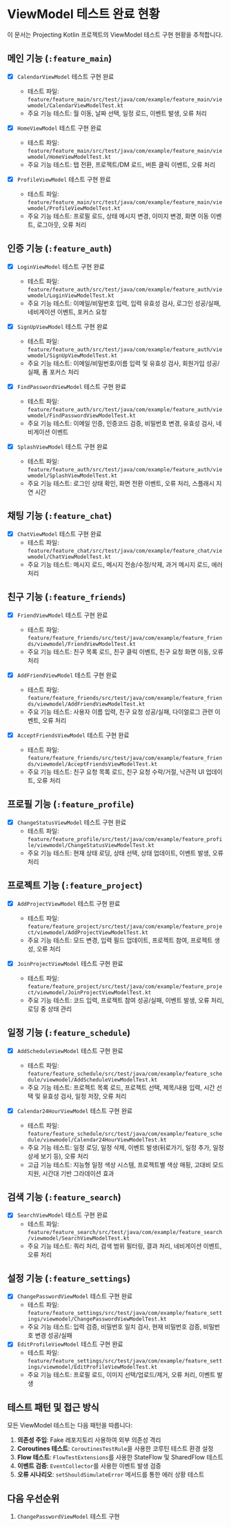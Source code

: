 # ViewModel 테스트 완료 현황

이 문서는 Projecting Kotlin 프로젝트의 ViewModel 테스트 구현 현황을 추적합니다.

## 메인 기능 (`:feature_main`)

- [x] `CalendarViewModel` 테스트 구현 완료
  - 테스트 파일: `feature/feature_main/src/test/java/com/example/feature_main/viewmodel/CalendarViewModelTest.kt`
  - 주요 기능 테스트: 월 이동, 날짜 선택, 일정 로드, 이벤트 발생, 오류 처리

- [x] `HomeViewModel` 테스트 구현 완료
  - 테스트 파일: `feature/feature_main/src/test/java/com/example/feature_main/viewmodel/HomeViewModelTest.kt`
  - 주요 기능 테스트: 탭 전환, 프로젝트/DM 로드, 버튼 클릭 이벤트, 오류 처리

- [x] `ProfileViewModel` 테스트 구현 완료
  - 테스트 파일: `feature/feature_main/src/test/java/com/example/feature_main/viewmodel/ProfileViewModelTest.kt`
  - 주요 기능 테스트: 프로필 로드, 상태 메시지 변경, 이미지 변경, 화면 이동 이벤트, 로그아웃, 오류 처리

## 인증 기능 (`:feature_auth`)

- [x] `LoginViewModel` 테스트 구현 완료
  - 테스트 파일: `feature/feature_auth/src/test/java/com/example/feature_auth/viewmodel/LoginViewModelTest.kt`
  - 주요 기능 테스트: 이메일/비밀번호 입력, 입력 유효성 검사, 로그인 성공/실패, 네비게이션 이벤트, 포커스 요청

- [x] `SignUpViewModel` 테스트 구현 완료
  - 테스트 파일: `feature/feature_auth/src/test/java/com/example/feature_auth/viewmodel/SignUpViewModelTest.kt`
  - 주요 기능 테스트: 이메일/비밀번호/이름 입력 및 유효성 검사, 회원가입 성공/실패, 폼 포커스 처리

- [x] `FindPasswordViewModel` 테스트 구현 완료
  - 테스트 파일: `feature/feature_auth/src/test/java/com/example/feature_auth/viewmodel/FindPasswordViewModelTest.kt`
  - 주요 기능 테스트: 이메일 인증, 인증코드 검증, 비밀번호 변경, 유효성 검사, 네비게이션 이벤트

- [x] `SplashViewModel` 테스트 구현 완료
  - 테스트 파일: `feature/feature_auth/src/test/java/com/example/feature_auth/viewmodel/SplashViewModelTest.kt`
  - 주요 기능 테스트: 로그인 상태 확인, 화면 전환 이벤트, 오류 처리, 스플래시 지연 시간

## 채팅 기능 (`:feature_chat`)

- [x] `ChatViewModel` 테스트 구현 완료
  - 테스트 파일: `feature/feature_chat/src/test/java/com/example/feature_chat/viewmodel/ChatViewModelTest.kt`
  - 주요 기능 테스트: 메시지 로드, 메시지 전송/수정/삭제, 과거 메시지 로드, 에러 처리

## 친구 기능 (`:feature_friends`)

- [x] `FriendViewModel` 테스트 구현 완료
  - 테스트 파일: `feature/feature_friends/src/test/java/com/example/feature_friends/viewmodel/FriendViewModelTest.kt`
  - 주요 기능 테스트: 친구 목록 로드, 친구 클릭 이벤트, 친구 요청 화면 이동, 오류 처리

- [x] `AddFriendViewModel` 테스트 구현 완료
  - 테스트 파일: `feature/feature_friends/src/test/java/com/example/feature_friends/viewmodel/AddFriendViewModelTest.kt`
  - 주요 기능 테스트: 사용자 이름 입력, 친구 요청 성공/실패, 다이얼로그 관련 이벤트, 오류 처리

- [x] `AcceptFriendsViewModel` 테스트 구현 완료
  - 테스트 파일: `feature/feature_friends/src/test/java/com/example/feature_friends/viewmodel/AcceptFriendsViewModelTest.kt`
  - 주요 기능 테스트: 친구 요청 목록 로드, 친구 요청 수락/거절, 낙관적 UI 업데이트, 오류 처리

## 프로필 기능 (`:feature_profile`)

- [x] `ChangeStatusViewModel` 테스트 구현 완료
  - 테스트 파일: `feature/feature_profile/src/test/java/com/example/feature_profile/viewmodel/ChangeStatusViewModelTest.kt`
  - 주요 기능 테스트: 현재 상태 로딩, 상태 선택, 상태 업데이트, 이벤트 발생, 오류 처리

## 프로젝트 기능 (`:feature_project`)

- [x] `AddProjectViewModel` 테스트 구현 완료
  - 테스트 파일: `feature/feature_project/src/test/java/com/example/feature_project/viewmodel/AddProjectViewModelTest.kt`
  - 주요 기능 테스트: 모드 변경, 입력 필드 업데이트, 프로젝트 참여, 프로젝트 생성, 오류 처리

- [x] `JoinProjectViewModel` 테스트 구현 완료
  - 테스트 파일: `feature/feature_project/src/test/java/com/example/feature_project/viewmodel/JoinProjectViewModelTest.kt`
  - 주요 기능 테스트: 코드 입력, 프로젝트 참여 성공/실패, 이벤트 발생, 오류 처리, 로딩 중 상태 관리

## 일정 기능 (`:feature_schedule`)

- [x] `AddScheduleViewModel` 테스트 구현 완료
  - 테스트 파일: `feature/feature_schedule/src/test/java/com/example/feature_schedule/viewmodel/AddScheduleViewModelTest.kt`
  - 주요 기능 테스트: 프로젝트 목록 로드, 프로젝트 선택, 제목/내용 입력, 시간 선택 및 유효성 검사, 일정 저장, 오류 처리

- [x] `Calendar24HourViewModel` 테스트 구현 완료
  - 테스트 파일: `feature/feature_schedule/src/test/java/com/example/feature_schedule/viewmodel/Calendar24HourViewModelTest.kt`
  - 주요 기능 테스트: 일정 로딩, 일정 삭제, 이벤트 발생(뒤로가기, 일정 추가, 일정 상세 보기 등), 오류 처리
  - 고급 기능 테스트: 지능형 일정 색상 시스템, 프로젝트별 색상 매핑, 고대비 모드 지원, 시간대 기반 그라데이션 효과

## 검색 기능 (`:feature_search`)

- [x] `SearchViewModel` 테스트 구현 완료
  - 테스트 파일: `feature/feature_search/src/test/java/com/example/feature_search/viewmodel/SearchViewModelTest.kt`
  - 주요 기능 테스트: 쿼리 처리, 검색 범위 필터링, 결과 처리, 네비게이션 이벤트, 오류 처리

## 설정 기능 (`:feature_settings`)

- [x] `ChangePasswordViewModel` 테스트 구현 완료
  - 테스트 파일: `feature/feature_settings/src/test/java/com/example/feature_settings/viewmodel/ChangePasswordViewModelTest.kt`
  - 주요 기능 테스트: 입력 검증, 비밀번호 일치 검사, 현재 비밀번호 검증, 비밀번호 변경 성공/실패
- [x] `EditProfileViewModel` 테스트 구현 완료
  - 테스트 파일: `feature/feature_settings/src/test/java/com/example/feature_settings/viewmodel/EditProfileViewModelTest.kt`
  - 주요 기능 테스트: 프로필 로드, 이미지 선택/업로드/제거, 오류 처리, 이벤트 발생

## 테스트 패턴 및 접근 방식

모든 ViewModel 테스트는 다음 패턴을 따릅니다:

1. **의존성 주입**: Fake 레포지토리 사용하여 외부 의존성 격리
2. **Coroutines 테스트**: `CoroutinesTestRule`을 사용한 코루틴 테스트 환경 설정
3. **Flow 테스트**: `FlowTestExtensions`를 사용한 StateFlow 및 SharedFlow 테스트
4. **이벤트 검증**: `EventCollector`를 사용한 이벤트 발생 검증
5. **오류 시나리오**: `setShouldSimulateError` 메서드를 통한 에러 상황 테스트

## 다음 우선순위

1. `ChangePasswordViewModel` 테스트 구현 